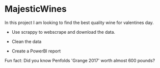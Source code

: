 # MajesticWines

In this project I am looking to find the best quality wine for valentines day. 

- Use scrappy to webscrape and download the data.

- Clean the data 

- Create a PowerBI report

Fun fact: Did you know Penfolds 'Grange 2017' worth almost 600 pounds?
